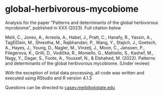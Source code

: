 # global-herbivorous-mycobiome

Analysis for the paper "Patterns and determinants of the global herbivorous mycobiome", published in XXX (2023). Full citation below

Meili, C., Jones, A., Arreola, A., Habel, J., Pratt, C., Hanafy, R., Yassin, A., TagElDein, M., Shrestha, M., Rajbhandari, P., Wang, Y., Stajich, J., Goetsch, A., Hayes, J., Young, D., Nagler, M., Vinzelj, J., Moon, C., Janssen, P., Fliegerova, K., Grilli, D., Vodička, R., Moniello, G., Mattiello, S., Kashef, M., Nagy, Y., Dagar, S., Foote, A., Youssef, N., & Elshahed, M. (2022). Patterns and determinants of the global herbivorous mycobiome. (Under review)

With the exception of inital data processing, all code was written and executed using RStudio and R version 4.1.3 

Questions can be directed to casey.meili@okstate.edu
